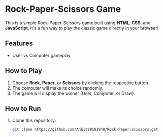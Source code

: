 # Rock-Paper-Scissors Game 

This is a simple Rock-Paper-Scissors game built using **HTML**, **CSS**, and **JavaScript**. It's a fun way to play the classic game directly in your browser!

## Features
- User vs Computer gameplay.


## How to Play
1. Choose **Rock**, **Paper**, or **Scissors** by clicking the respective button.
2. The computer will make its choice randomly.
3. The game will display the winner (User, Computer, or Draw).

## How to Run
1. Clone this repository:
   ```bash
   git clone https://github.com/Ankit89181948/Rock-Paper-Scissors.git
